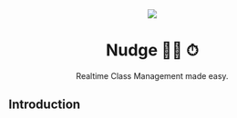 <div align="center">
    <img src="https://media0.giphy.com/media/l4FGHAx9kmM7AzwtO/giphy.gif">
    <h1>Nudge 🤙🏼 ⏱</h1>
    <p align="center">
        <p>Realtime Class Management made easy.</p>
    </p>
</div>

## Introduction
